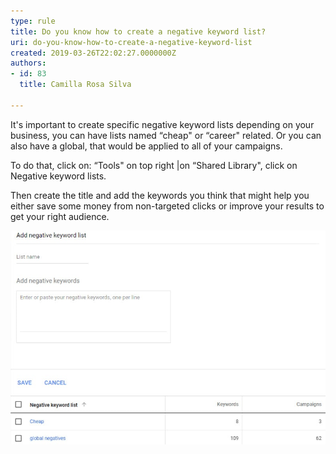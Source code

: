 ```yaml
---
type: rule
title: Do you know how to create a negative keyword list?
uri: do-you-know-how-to-create-a-negative-keyword-list
created: 2019-03-26T22:02:27.0000000Z
authors:
- id: 83
  title: Camilla Rosa Silva

---
```


It's important to create specific negative keyword lists depending on your business, you can have lists named “cheap" or “career" related. Or you can also have a global, that would be applied to all of your campaigns.

To do that, click on: “Tools" on top right |on “Shared Library", click on Negative keyword lists.
 
​Then create the title and add the keywords you think that might help you either save some money from non-targeted clicks or improve your results to get your right audience.

![ organize your negative keywords lists​](google-ads-organize-negative-keywords.jpg)
